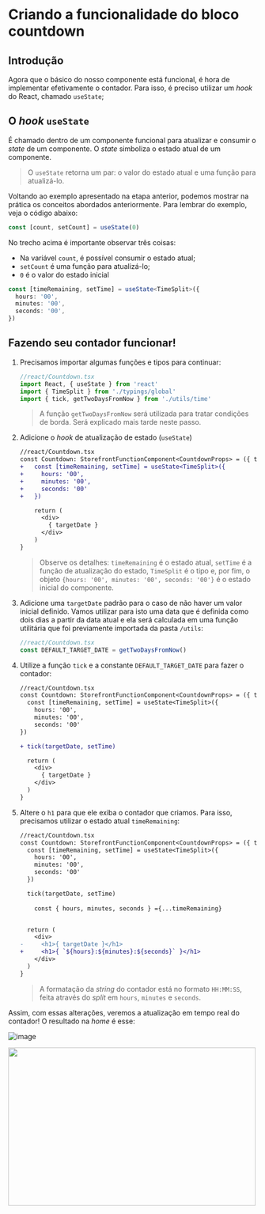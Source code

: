 # Criando a funcionalidade do bloco countdown

## Introdução

Agora que o básico do nosso componente está funcional, é hora de implementar efetivamente o contador. Para isso, é preciso utilizar um _hook_ do React, chamado `useState`;

## O _hook_ `useState`

É chamado dentro de um componente funcional para atualizar e consumir o _state_ de um componente. O _state_ simboliza o estado atual de um componente.

> O `useState` retorna um par: o valor do estado atual e uma função para atualizá-lo.

Voltando ao exemplo apresentado na etapa anterior, podemos mostrar na prática os conceitos abordados anteriormente. Para lembrar do exemplo, veja o código abaixo:

```ts
const [count, setCount] = useState(0)
```

No trecho acima é importante observar três coisas:

- Na variável `count`, é possível consumir o estado atual;
- `setCount` é uma função para atualizá-lo;
- `0` é o valor do estado inicial

```ts
const [timeRemaining, setTime] = useState<TimeSplit>({
  hours: '00',
  minutes: '00',
  seconds: '00',
})
```

## Fazendo seu contador funcionar!

1. Precisamos importar algumas funções e tipos para continuar:

   ```ts
   //react/Countdown.tsx
   import React, { useState } from 'react'
   import { TimeSplit } from './typings/global'
   import { tick, getTwoDaysFromNow } from './utils/time'
   ```

   > A função `getTwoDaysFromNow` será utilizada para tratar condições de borda. Será explicado mais tarde neste passo.

2. Adicione o _hook_ de atualização de estado (`useState`)

   ```diff
   //react/Countdown.tsx
   const Countdown: StorefrontFunctionComponent<CountdownProps> = ({ targetDate }) => {
   +   const [timeRemaining, setTime] = useState<TimeSplit>({
   +     hours: '00',
   +     minutes: '00',
   +     seconds: '00'
   +   })

       return (
         <div>
           { targetDate }
         </div>
       )
   }
   ```

   > Observe os detalhes: `timeRemaining` é o estado atual, `setTime` é a função de atualização do estado, `TimeSplit` é o tipo e, por fim, o objeto `{hours: '00', minutes: '00', seconds: '00'}` é o estado inicial do componente.

3. Adicione uma `targetDate` padrão para o caso de não haver um valor inicial definido. Vamos utilizar para isto uma data que é definida como dois dias a partir da data atual e ela será calculada em uma função utilitária que foi previamente importada da pasta `/utils`:

   ```typescript
   //react/Countdown.tsx
   const DEFAULT_TARGET_DATE = getTwoDaysFromNow()
   ```

4. Utilize a função `tick` e a constante `DEFAULT_TARGET_DATE` para fazer o contador:

   ```diff
   //react/Countdown.tsx
   const Countdown: StorefrontFunctionComponent<CountdownProps> = ({ targetDate = DEFAULT_TARGET_DATE }) => {
     const [timeRemaining, setTime] = useState<TimeSplit>({
       hours: '00',
       minutes: '00',
       seconds: '00'
   })

   + tick(targetDate, setTime)

     return (
       <div>
         { targetDate }
       </div>
     )
   }
   ```

5. Altere o `h1` para que ele exiba o contador que criamos. Para isso, precisamos utilizar o estado atual `timeRemaining`:

   ```diff
   //react/Countdown.tsx
   const Countdown: StorefrontFunctionComponent<CountdownProps> = ({ targetDate = DEFAULT_TARGET_DATE }) => {
     const [timeRemaining, setTime] = useState<TimeSplit>({
       hours: '00',
       minutes: '00',
       seconds: '00'
     })

     tick(targetDate, setTime)
     
       const { hours, minutes, seconds } ={...timeRemaining} 


     return (
       <div>
   -     <h1>{ targetDate }</h1>
   +     <h1>{ `${hours}:${minutes}:${seconds}` }</h1>
       </div>
     )
   }
   ```

   > A formatação da _string_ do contador está no formato `HH:MM:SS`, feita através do _split_ em `hours`, `minutes` e `seconds`.

Assim, com essas alterações, veremos a atualização em tempo real do contador! O resultado na _home_ é esse:

![image](https://user-images.githubusercontent.com/19495917/75474406-b3c06e80-5975-11ea-82ec-89ab27504873.png)

<img src="https://user-images.githubusercontent.com/19495917/75474511-e0748600-5975-11ea-825d-7e9a20f95362.gif" width="500" height="320"/>
